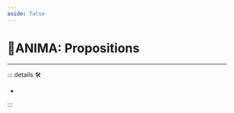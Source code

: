 ```yaml
---
aside: false
---
```

# 💜<anima>ANIMA: Propositions</anima>

---

<!-- =================================================== -->
<!-- =================================================== -->
<!-- =================================================== -->
<!-- =================================================== -->
<!-- =================================================== -->
::: details 🛠

-

:::
